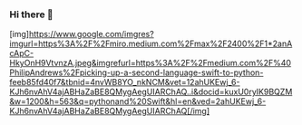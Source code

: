 ### Hi there 👋

<!--
**TroyChristian/TroyChristian** is a ✨ _special_ ✨ repository because its `README.md` (this file) appears on your GitHub profile.

Here are some ideas to get you started:

- 🔭 I’m currently working on ...
- 🌱 I’m currently learning ...
- 👯 I’m looking to collaborate on ...
- 🤔 I’m looking for help with ...
- 💬 Ask me about ...
- 📫 How to reach me: ...
- 😄 Pronouns: ...
- ⚡ Fun fact: ...
-->
[img]https://www.google.com/imgres?imgurl=https%3A%2F%2Fmiro.medium.com%2Fmax%2F2400%2F1*2anAcApC-HkyOnH9VtvnzA.jpeg&imgrefurl=https%3A%2F%2Fmedium.com%2F%40PhilipAndrews%2Fpicking-up-a-second-language-swift-to-python-feeb85fd40f7&tbnid=4nvWB8YO_nkNCM&vet=12ahUKEwj_6-KJh6nvAhV4ajABHaZaBE8QMygAegUIARChAQ..i&docid=kuxU0ryIK9BQZM&w=1200&h=563&q=pythonand%20Swift&hl=en&ved=2ahUKEwj_6-KJh6nvAhV4ajABHaZaBE8QMygAegUIARChAQ[/img]
